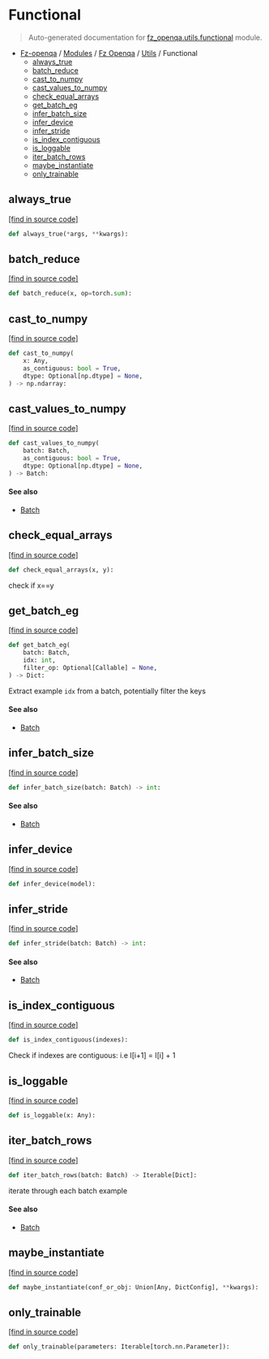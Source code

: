 # Functional

> Auto-generated documentation for [fz_openqa.utils.functional](blob/master/fz_openqa/utils/functional.py) module.

- [Fz-openqa](../../README.md#fz-openqa-index) / [Modules](../../MODULES.md#fz-openqa-modules) / [Fz Openqa](../index.md#fz-openqa) / [Utils](index.md#utils) / Functional
    - [always_true](#always_true)
    - [batch_reduce](#batch_reduce)
    - [cast_to_numpy](#cast_to_numpy)
    - [cast_values_to_numpy](#cast_values_to_numpy)
    - [check_equal_arrays](#check_equal_arrays)
    - [get_batch_eg](#get_batch_eg)
    - [infer_batch_size](#infer_batch_size)
    - [infer_device](#infer_device)
    - [infer_stride](#infer_stride)
    - [is_index_contiguous](#is_index_contiguous)
    - [is_loggable](#is_loggable)
    - [iter_batch_rows](#iter_batch_rows)
    - [maybe_instantiate](#maybe_instantiate)
    - [only_trainable](#only_trainable)

## always_true

[[find in source code]](blob/master/fz_openqa/utils/functional.py#L69)

```python
def always_true(*args, **kwargs):
```

## batch_reduce

[[find in source code]](blob/master/fz_openqa/utils/functional.py#L41)

```python
def batch_reduce(x, op=torch.sum):
```

## cast_to_numpy

[[find in source code]](blob/master/fz_openqa/utils/functional.py#L45)

```python
def cast_to_numpy(
    x: Any,
    as_contiguous: bool = True,
    dtype: Optional[np.dtype] = None,
) -> np.ndarray:
```

## cast_values_to_numpy

[[find in source code]](blob/master/fz_openqa/utils/functional.py#L63)

```python
def cast_values_to_numpy(
    batch: Batch,
    as_contiguous: bool = True,
    dtype: Optional[np.dtype] = None,
) -> Batch:
```

#### See also

- [Batch](datastruct.md#batch)

## check_equal_arrays

[[find in source code]](blob/master/fz_openqa/utils/functional.py#L101)

```python
def check_equal_arrays(x, y):
```

check if x==y

## get_batch_eg

[[find in source code]](blob/master/fz_openqa/utils/functional.py#L73)

```python
def get_batch_eg(
    batch: Batch,
    idx: int,
    filter_op: Optional[Callable] = None,
) -> Dict:
```

Extract example `idx` from a batch, potentially filter the keys

#### See also

- [Batch](datastruct.md#batch)

## infer_batch_size

[[find in source code]](blob/master/fz_openqa/utils/functional.py#L79)

```python
def infer_batch_size(batch: Batch) -> int:
```

#### See also

- [Batch](datastruct.md#batch)

## infer_device

[[find in source code]](blob/master/fz_openqa/utils/functional.py#L33)

```python
def infer_device(model):
```

## infer_stride

[[find in source code]](blob/master/fz_openqa/utils/functional.py#L91)

```python
def infer_stride(batch: Batch) -> int:
```

#### See also

- [Batch](datastruct.md#batch)

## is_index_contiguous

[[find in source code]](blob/master/fz_openqa/utils/functional.py#L115)

```python
def is_index_contiguous(indexes):
```

Check if indexes are contiguous: i.e I[i+1] = I[i] + 1

## is_loggable

[[find in source code]](blob/master/fz_openqa/utils/functional.py#L18)

```python
def is_loggable(x: Any):
```

## iter_batch_rows

[[find in source code]](blob/master/fz_openqa/utils/functional.py#L108)

```python
def iter_batch_rows(batch: Batch) -> Iterable[Dict]:
```

iterate through each batch example

#### See also

- [Batch](datastruct.md#batch)

## maybe_instantiate

[[find in source code]](blob/master/fz_openqa/utils/functional.py#L26)

```python
def maybe_instantiate(conf_or_obj: Union[Any, DictConfig], **kwargs):
```

## only_trainable

[[find in source code]](blob/master/fz_openqa/utils/functional.py#L37)

```python
def only_trainable(parameters: Iterable[torch.nn.Parameter]):
```
